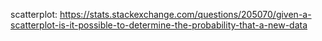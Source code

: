 scatterplot:
https://stats.stackexchange.com/questions/205070/given-a-scatterplot-is-it-possible-to-determine-the-probability-that-a-new-data


